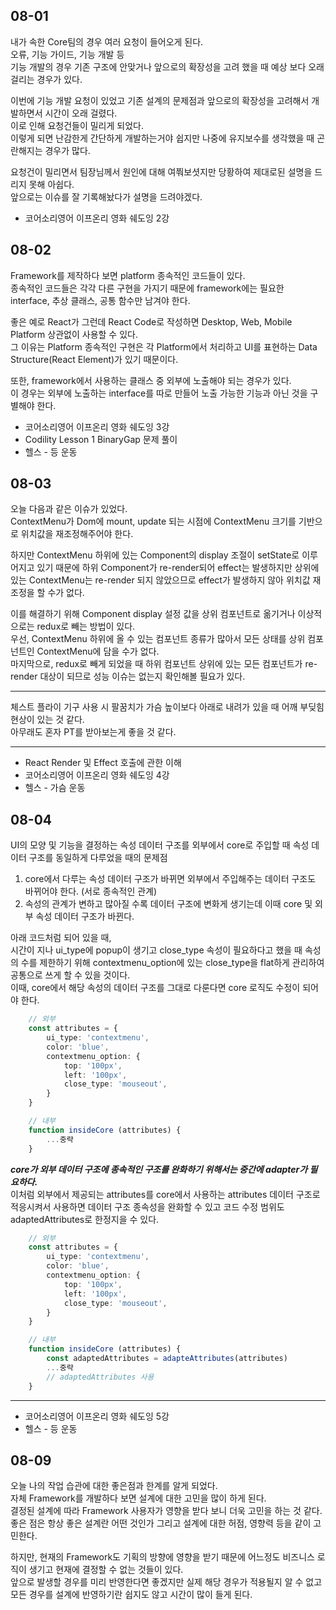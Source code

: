 ## 08-01

내가 속한 Core팀의 경우 여러 요청이 들어오게 된다.  
오류, 기능 가이드, 기능 개발 등  
기능 개발의 경우 기존 구조에 안맞거나 앞으로의 확장성을 고려 했을 때 예상 보다 오래 걸리는 경우가 있다.

이번에 기능 개발 요청이 있었고 기존 설계의 문제점과 앞으로의 확장성을 고려해서 개발하면서 시간이 오래 걸렸다.  
이로 인해 요청건들이 밀리게 되었다.  
이렇게 되면 난감한게 간단하게 개발하는거야 쉽지만 나중에 유지보수를 생각했을 때 곤란해지는 경우가 많다.

요청건이 밀리면서 팀장님께서 원인에 대해 여쭤보셧지만 당황하여 제대로된 설명을 드리지 못해 아쉽다.  
앞으로는 이슈를 잘 기록해놨다가 설명을 드려야겠다.

- 코어소리영어 이프온리 영화 쉐도잉 2강

## 08-02

Framework를 제작하다 보면 platform 종속적인 코드들이 있다.  
종속적인 코드들은 각각 다른 구현을 가지기 때문에 framework에는 필요한 interface, 추상 클래스, 공통 함수만 남겨야 한다.

좋은 예로 React가 그런데 React Code로 작성하면 Desktop, Web, Mobile Platform 상관없이 사용할 수 있다.  
그 이유는 Platform 종속적인 구현은 각 Platform에서 처리하고 UI를 표현하는 Data Structure(React Element)가 있기 때문이다.

또한, framework에서 사용하는 클래스 중 외부에 노출해야 되는 경우가 있다.  
이 경우는 외부에 노출하는 interface를 따로 만들어 노출 가능한 기능과 아닌 것을 구별해야 한다.

- 코어소리영어 이프온리 영화 쉐도잉 3강
- Codility Lesson 1 BinaryGap 문제 풀이
- 헬스 - 등 운동

## 08-03

오늘 다음과 같은 이슈가 있었다.  
ContextMenu가 Dom에 mount, update 되는 시점에 ContextMenu 크기를 기반으로 위치값을 재조정해주어야 한다.

하지만 ContextMenu 하위에 있는 Component의 display 조절이 setState로 이루어지고 있기 때문에
하위 Component가 re-render되어 effect는 발생하지만 상위에 있는 ContextMenu는 re-render 되지 않았으므로 effect가 발생하지 않아 위치값 재조정을 할 수가 없다.

이를 해결하기 위해 Component display 설정 값을 상위 컴포넌트로 옮기거나 이상적으로는 redux로 빼는 방법이 있다.  
우선, ContextMenu 하위에 올 수 있는 컴포넌트 종류가 많아서 모든 상태를 상위 컴포넌트인 ContextMenu에 담을 수가 없다.  
마지막으로, redux로 빼게 되었을 때 하위 컴포넌트 상위에 있는 모든 컴포넌트가 re-render 대상이 되므로 성능 이슈는 없는지 확인해볼 필요가 있다.

---

체스트 플라이 기구 사용 시 팔꿈치가 가슴 높이보다 아래로 내려가 있을 때 어깨 부딪힘 현상이 있는 것 같다.  
아무래도 혼자 PT를 받아보는게 좋을 것 같다.

---

- React Render 및 Effect 호출에 관한 이해
- 코어소리영어 이프온리 영화 쉐도잉 4강
- 헬스 - 가슴 운동

## 08-04

UI의 모양 및 기능을 결정하는 속성 데이터 구조를 외부에서 core로 주입할 때 속성 데이터 구조를 동일하게 다루었을 때의 문제점

1. core에서 다루는 속성 데이터 구조가 바뀌면 외부에서 주입해주는 데이터 구조도 바뀌어야 한다. (서로 종속적인 관계)
2. 속성의 관계가 변하고 많아질 수록 데이터 구조에 변화게 생기는데 이때 core 및 외부 속성 데이터 구조가 바뀐다.

아래 코드처럼 되어 있을 때,  
시간이 지나 ui_type에 popup이 생기고 close_type 속성이 필요하다고 했을 때 속성의 수를 제한하기 위해 contextmenu_option에 있는 close_type을 flat하게 관리하여 공통으로 쓰게 할 수 있을 것이다.  
이때, core에서 해당 속성의 데이터 구조를 그대로 다룬다면 core 로직도 수정이 되어야 한다.

```typescript
    // 외부
    const attributes = {
        ui_type: 'contextmenu',
        color: 'blue',
        contextmenu_option: {
            top: '100px',
            left: '100px',
            close_type: 'mouseout',
        }
    }

    // 내부
    function insideCore (attributes) {
        ...중략
    }
```

**_core가 외부 데이터 구조에 종속적인 구조를 완화하기 위해서는 중간에 adapter가 필요하다._**  
이처럼 외부에서 제공되는 attributes를 core에서 사용하는 attributes 데이터 구조로 적응시켜서 사용하면 데이터 구조 종속성을 완화할 수 있고 코드 수정 범위도 adaptedAttributes로 한정지을 수 있다.

```typescript
    // 외부
    const attributes = {
        ui_type: 'contextmenu',
        color: 'blue',
        contextmenu_option: {
            top: '100px',
            left: '100px',
            close_type: 'mouseout',
        }
    }

    // 내부
    function insideCore (attributes) {
        const adaptedAttributes = adapteAttributes(attributes)
        ...중략
        // adaptedAttributes 사용
    }
```

---

- 코어소리영어 이프온리 영화 쉐도잉 5강
- 헬스 - 등 운동

## 08-09

오늘 나의 작업 습관에 대한 좋은점과 한계를 알게 되었다.  
자체 Framework를 개발하다 보면 설계에 대한 고민을 많이 하게 된다.  
결정된 설계에 따라 Framework 사용자가 영향을 받다 보니 더욱 고민을 하는 것 같다.  
좋은 점은 항상 좋은 설계란 어떤 것인가 그리고 설계에 대한 허점, 영향력 등을 같이 고민한다.

하지만, 현재의 Framework도 기획의 방향에 영향을 받기 때문에 어느정도 비즈니스 로직이 생기고 현재에 결정할 수 없는 것들이 있다.  
앞으로 발생할 경우를 미리 반영한다면 좋겠지만 실제 해당 경우가 적용될지 알 수 없고 모든 경우를 설계에 반영하기란 쉽지도 않고 시간이 많이 들게 된다.
